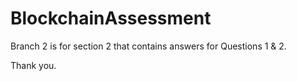 # BlockchainAssessment
Branch 2 is for section 2 that contains answers for Questions 1 & 2.

Thank you.
